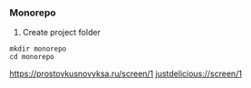 ### Monorepo

1. Create project folder
```
mkdir monorepo
cd monorepo
```

<a href="https://prostovkusnovyksa.ru/screen/1">https://prostovkusnovyksa.ru/screen/1</a>
<a href="justdelicious://screen/1">justdelicious://screen/1</a>
